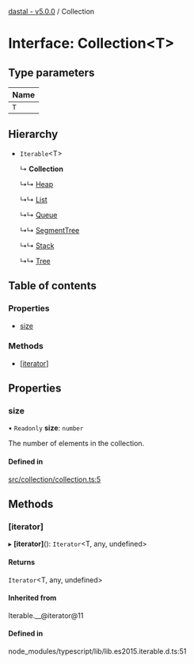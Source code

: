 [dastal - v5.0.0](../README.md) / Collection

# Interface: Collection<T\>

## Type parameters

| Name |
| :------ |
| `T` |

## Hierarchy

- `Iterable`<T\>

  ↳ **Collection**

  ↳↳ [Heap](heap.md)

  ↳↳ [List](list.md)

  ↳↳ [Queue](queue.md)

  ↳↳ [SegmentTree](segmenttree.md)

  ↳↳ [Stack](stack.md)

  ↳↳ [Tree](tree.md)

## Table of contents

### Properties

- [size](collection.md#size)

### Methods

- [[iterator]](collection.md#[iterator])

## Properties

### size

• `Readonly` **size**: `number`

The number of elements in the collection.

#### Defined in

[src/collection/collection.ts:5](https://github.com/havelessbemore/dastal/blob/eccb3d4/src/collection/collection.ts#L5)

## Methods

### [iterator]

▸ **[iterator]**(): `Iterator`<T, any, undefined\>

#### Returns

`Iterator`<T, any, undefined\>

#### Inherited from

Iterable.\_\_@iterator@11

#### Defined in

node_modules/typescript/lib/lib.es2015.iterable.d.ts:51

